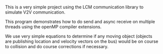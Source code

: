 This is a very simple project using the LCM communication library to simulate V2V communication.

This program demonstrates how to do send and async receive on multiple threads using the openMP compiler extensions.

We use very simple equations to determine if any moving object (objects are publishing location and velocity vectors on the bus) would be on course to collision and do course corrections if necessary.
